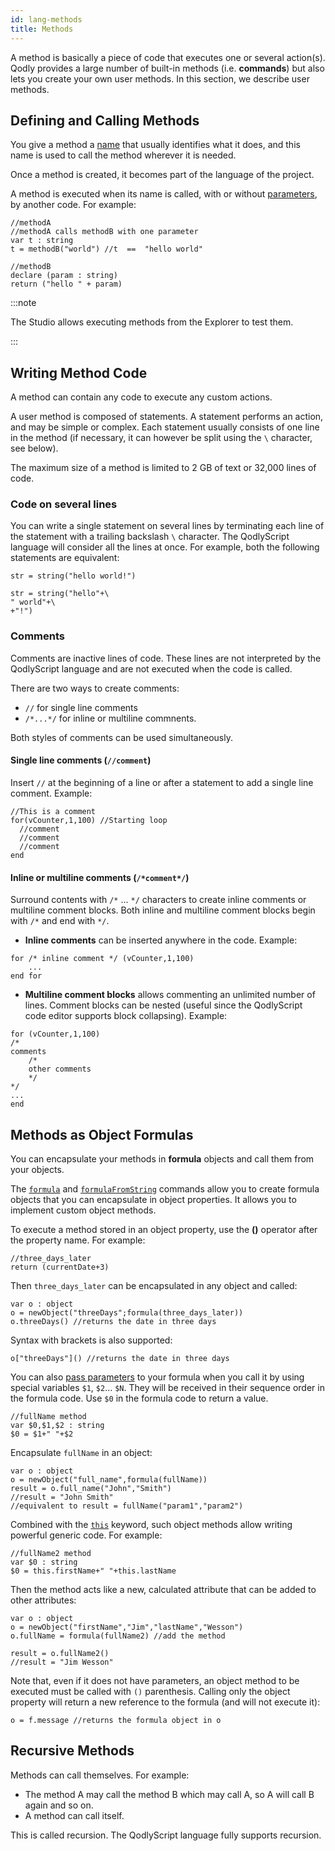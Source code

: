 ```yaml
---
id: lang-methods
title: Methods
---
```


A method is basically a piece of code that executes one or several action(s). Qodly provides a large number of built-in methods (i.e. **commands**) but also lets you create your own user methods. In this section, we describe user methods.


## Defining and Calling Methods

You give a method a [name](lang-identifiers.md#methods) that usually identifies what it does, and this name is used to call the method wherever it is needed. 

Once a method is created, it becomes part of the language of the project. 

A method is executed when its name is called, with or without [parameters](lang-parameters.md), by another code. For example:

```qs
//methodA
//methodA calls methodB with one parameter
var t : string
t = methodB("world") //t  ==  "hello world"
```

```qs
//methodB
declare (param : string)
return ("hello " + param)
```

:::note

The Studio allows executing methods from the Explorer to test them.

:::

## Writing Method Code

A method can contain any code to execute any custom actions. 

A user method is composed of statements. A statement performs an action, and may be simple or complex. Each statement usually consists of one line in the method (if necessary, it can however be split using the `\` character, see below). 

The maximum size of a method is limited to 2 GB of text or 32,000 lines of code.  

### Code on several lines

You can write a single statement on several lines by terminating each line of the statement with a trailing backslash `\` character. The QodlyScript language will consider all the lines at once. For example, both the following statements are equivalent:

```qs
str = string("hello world!")
```

```qs
str = string("hello"+\
" world"+\
+"!")
```

### Comments

Comments are inactive lines of code. These lines are not interpreted by the QodlyScript language and are not executed when the code is called. 

There are two ways to create comments:

- `//` for single line comments
- `/*...*/` for inline or multiline commnents.

Both styles of comments can be used simultaneously. 

#### Single line comments (`//comment`)

Insert `//` at the beginning of a line or after a statement to add a single line comment. Example: 

```qs
//This is a comment
for(vCounter,1,100) //Starting loop
  //comment
  //comment
  //comment
end
```

#### Inline or multiline comments (`/*comment*/`)

Surround contents with `/*` ... `*/` characters to create inline comments or multiline comment blocks. Both inline and multiline comment blocks begin with `/*` and end with `*/`.

- **Inline comments** can be inserted anywhere in the code. Example:

```qs
for /* inline comment */ (vCounter,1,100)
	...
end for
```

- **Multiline comment blocks** allows commenting an unlimited number of lines. Comment blocks can be nested (useful since the QodlyScript code editor supports block collapsing). Example:

```qs
for (vCounter,1,100)
/*
comments  
	/* 
	other comments
	*/
*/
...
end
```



## Methods as Object Formulas

You can encapsulate your methods in **formula** objects and call them from your objects.

The [`formula`](../FunctionClass#formula-objects) and [`formulaFromString`](../commands/formulaFromString) commands allow you to create formula objects that you can encapsulate in object properties. It allows you to implement custom object methods.

To execute a method stored in an object property, use the **()** operator after the property name. For example:

```qs
//three_days_later
return (currentDate+3)
```

Then `three_days_later` can be encapsulated in any object and called:

```qs
var o : object
o = newObject("threeDays";formula(three_days_later))
o.threeDays() //returns the date in three days
```

Syntax with brackets is also supported:

```qs
o["threeDays"]() //returns the date in three days
```

You can also [pass parameters](lang-parameters.md) to your formula when you call it by using special variables `$1`, `$2`… `$N`. They will be received in their sequence order in the formula code. Use `$0` in the formula code to return a value.

```qs
//fullName method
var $0,$1,$2 : string
$0 = $1+" "+$2
```

Encapsulate `fullName` in an object:

```qs
var o : object
o = newObject("full_name",formula(fullName))
result = o.full_name("John","Smith") 
//result = "John Smith"
//equivalent to result = fullName("param1","param2")
```

Combined with the [`this`](lang-classes.md#this) keyword, such object methods allow writing powerful generic code. For example:

```qs
//fullName2 method
var $0 : string
$0 = this.firstName+" "+this.lastName
```

Then the method acts like a new, calculated attribute that can be added to other attributes:

```qs
var o : object
o = newObject("firstName","Jim","lastName","Wesson")
o.fullName = formula(fullName2) //add the method  

result = o.fullName2() 
//result = "Jim Wesson"
```

Note that, even if it does not have parameters, an object method to be executed must be called with `()` parenthesis. Calling only the object property will return a new reference to the formula (and will not execute it):

```qs
o = f.message //returns the formula object in o
```

## Recursive Methods

Methods can call themselves. For example:

- The method A may call the method B which may call A, so A will call B again and so on.
- A method can call itself.

This is called recursion. The QodlyScript language fully supports recursion.


